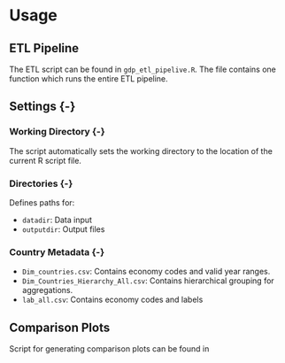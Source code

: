 # Usage

## ETL Pipeline

The ETL script can be found in `gdp_etl_pipelive.R`. The file contains one function which runs the entire ETL pipeline.

## Settings {-}

### Working Directory {-}
The script automatically sets the working directory to the location of the current R script file.

### Directories {-}
Defines paths for:

- `datadir`: Data input
- `outputdir`: Output files

### Country Metadata {-}
- `Dim_countries.csv`: Contains economy codes and valid year ranges.
- `Dim_Countries_Hierarchy_All.csv`: Contains hierarchical grouping for aggregations.
- `lab_all.csv`: Contains economy codes and labels 

## Comparison Plots

Script for generating comparison plots can be found in 
